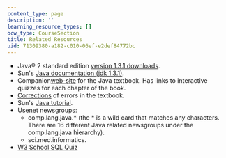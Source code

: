 ```yaml
---
content_type: page
description: ''
learning_resource_types: []
ocw_type: CourseSection
title: Related Resources
uid: 71309380-a182-c010-06ef-e2def84772bc
---
```


*   Java® 2 standard edition [version 1.3.1 downloads](http://java.sun.com/j2se/1.3/).
*   Sun's [Java documentation (jdk 1.3.1)](http://java.sun.com/j2se/1.3/docs/api/index.html).
*   Companion[web-site](http://wps.prenhall.com/esm_deitel_javahtp_6/) for the Java textbook. Has links to interactive quizzes for each chapter of the book.
*   [Corrections](http://www-cse.ucsd.edu/users/savitch/books/cs1ed2.java/errata.html) of errors in the textbook.
*   Sun's [Java tutorial](http://java.sun.com/docs/books/tutorial/index.html).
*   Usenet newsgroups:
    *   comp.lang.java.\* (the \* is a wild card that matches any characters. There are 16 different Java related newsgroups under the comp.lang.java hierarchy).
    *   sci.med.informatics.
*   [W3 School SQL Quiz](http://www.w3schools.com/sql/sql_quiz.asp)